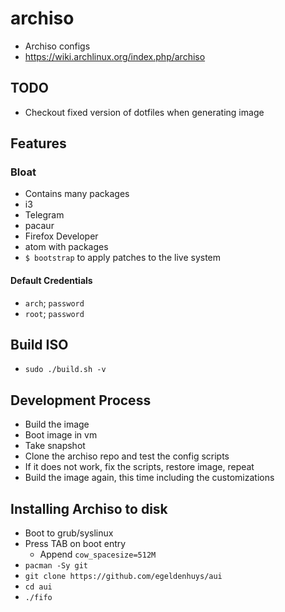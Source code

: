 # archiso
- Archiso configs
- https://wiki.archlinux.org/index.php/archiso

## TODO
- Checkout fixed version of dotfiles when generating image

## Features
### Bloat
- Contains many packages
- i3
- Telegram
- pacaur
- Firefox Developer
- atom with packages
- `$ bootstrap` to apply patches to the live system

#### Default Credentials
- `arch`; `password`
- `root`; `password`

## Build ISO
- `sudo ./build.sh -v`

## Development Process
- Build the image
- Boot image in vm
- Take snapshot
- Clone the archiso repo and test the config scripts
- If it does not work, fix the scripts, restore image, repeat
- Build the image again, this time including the customizations

## Installing Archiso to disk
- Boot to grub/syslinux
- Press TAB on boot entry
  - Append `cow_spacesize=512M`
- `pacman -Sy git`
- `git clone https://github.com/egeldenhuys/aui`
- `cd aui`
- `./fifo`
